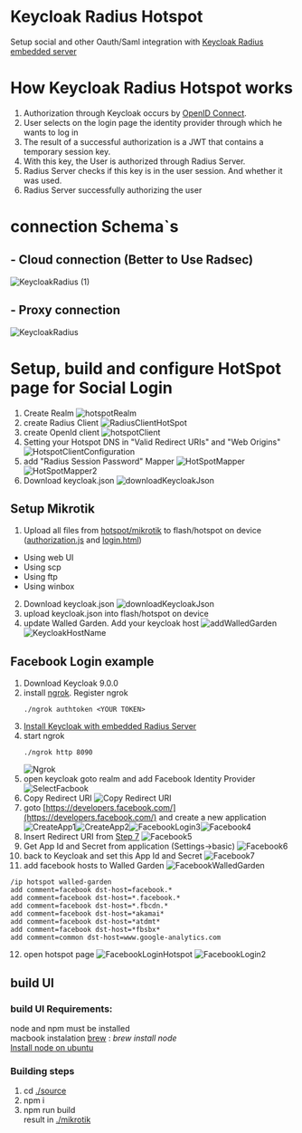 # Keycloak Radius Hotspot
Setup social and other Oauth/Saml integration with [Keycloak Radius embedded server](file:///Users/vzakharchenko/home/keycloak-radius-plugin/)

# How Keycloak Radius Hotspot works
1. Authorization through Keycloak occurs by [OpenID Connect](https://www.keycloak.org/docs/latest/securing_apps/#openid-connect-2).
2. User selects on the login page the identity provider through which he wants to log in
3. The result of a successful authorization is a JWT that contains a temporary session key.
4. With this key, the User is authorized through Radius Server.
5. Radius Server checks if this key is in the user session. And whether it was used.
6. Radius Server successfully authorizing the user

# connection Schema`s

## - Cloud connection (Better to Use Radsec)
![KeycloakRadius (1)](/docs/KeycloakRadius%20%281%29.png)


## - Proxy connection
![KeycloakRadius](/docs/KeycloakRadius2%20%281%29.png)

# Setup, build and configure  HotSpot page for Social Login

1. Create Realm ![hotspotRealm](/docs/hotspotRealm.png)
2. create Radius Client ![RadiusClientHotSpot](/docs/RadiusClientHotSpot.png)
3. create OpenId client ![hotspotClient](/docs/hotspotClient.png)
4. Setting your Hotspot DNS in "Valid Redirect URIs" and "Web Origins" ![HotspotClientConfiguration](/docs/HotspotClientConfiguration.png)
5. add "Radius Session Password" Mapper ![HotSpotMapper](/docs/HotSpotMapper.png) ![HotSpotMapper2](/docs/HotSpotMapper2_1.png)
6. Download keycloak.json ![downloadKeycloakJson](/docs/downloadKeycloakJson.png)

##  Setup Mikrotik
1. Upload all files from [hotspot/mikrotik](mikrotik) to flash/hotspot on device ([authorization.js](mikrotik/authorization.js) and [login.html](mikrotik/login.html))
-  Using web UI
-  Using scp
- Using ftp
- Using winbox
2. Download keycloak.json ![downloadKeycloakJson](/docs/downloadKeycloakJson.png)
3. upload keycloak.json into flash/hotspot on device
4. update Walled Garden. Add your keycloak host ![addWalledGarden](/docs/addWalledGarden.png) ![KeycloakHostName](/docs/KeycloakHostName.png)

## Facebook Login example
1.  Download Keycloak 9.0.0
2.  install [ngrok](https://ngrok.com/). Register ngrok  <pre><code>./ngrok authtoken \<YOUR TOKEN\></pre></code>
3.  [Install Keycloak with embedded Radius Server](https://github.com/vzakharchenko/keycloak-radius-plugin#release-setup)
4. start ngrok <pre><code>./ngrok http 8090</pre></code>![Ngrok](/docs/Ngrok.png)
5. open keycloak goto realm and add Facebook Identity Provider ![SelectFacbook](/docs/SelectFacbook.png)
6. Copy Redirect URI ![Copy Redirect URI](/docs/Copy%20Redirect%20URI.png)
7. goto [https://developers.facebook.com/](https://developers.facebook.com/) and create a new application ![CreateApp1](/docs/CreateApp1.png)![CreateApp2](/docs/CreateApp2.png)![FacebookLogin3](/docs/FacebookLogin3.png)![Facebook4](/docs/Facebook4.png)
8. Insert Redirect URI from [Step 7](#L43) ![Facebook5](/docs/Facebook5.png)
9. Get App Id and Secret from application (Settings->basic) ![Facebook6](/docs/Facebook6.png)
10. back to Keycloak and set this App Id and Secret ![Facebook7](/docs/Facebook7.png)
11. add facebook hosts to Walled Garden ![FacebookWalledGarden](/docs/FacebookWalledGarden.png)
<pre><code>/ip hotspot walled-garden
add comment=facebook dst-host=facebook.*
add comment=facebook dst-host=*.facebook.*
add comment=facebook dst-host=*.fbcdn.*
add comment=facebook dst-host=*akamai*
add comment=facebook dst-host=*atdmt*
add comment=facebook dst-host=*fbsbx*
add comment=common dst-host=www.google-analytics.com
</pre></code>

12. open hotspot page ![FacebookLoginHotspot](/docs/FacebookLoginHotspot.png) ![FacebookLogin2](/docs/FacebookLogin2.png)



## build UI

### build UI Requirements:
node and npm must be installed  
macbook instalation [brew](https://brew.sh/) : *brew install node*  
[Install node on ubuntu ](https://linuxize.com/post/how-to-install-node-js-on-ubuntu-18.04/)

### Building steps
1. cd [./source](source)
2. npm i
3. npm run build  
result in [./mikrotik](mikrotik)

